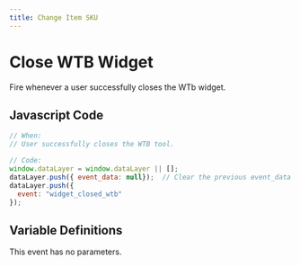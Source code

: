 ```yaml
---
title: Change Item SKU
---
```


# Close WTB Widget

Fire whenever a user successfully closes the WTb widget. 

## Javascript Code

```js
// When:
// User successfully closes the WTB tool.

// Code:
window.dataLayer = window.dataLayer || [];
dataLayer.push({ event_data: null});  // Clear the previous event_data object.
dataLayer.push({
  event: "widget_closed_wtb"
});
```

## Variable Definitions

This event has no parameters.
